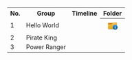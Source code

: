 <table>
  <tr>
    <th>No.</th>
    <th>Group</th>
    <th>Timeline</th>
    <th>Folder</th>
  </tr>
  <tr>
    <td>1</td>
    <td>Hello World</td>
    <td></td>
    <th><a href="" ><img src="../project/images/folder.png" width="24px" height="24px" ></a></th>
  </tr>
  <tr>
    <td>2</td>
    <td>Pirate King</td>
    <td></td>
    <td></td>
  </tr>
  <tr>
    <td>3</td>
    <td>Power Ranger</td>
    <td></td>
    <td></td>
  </tr>
</table>
